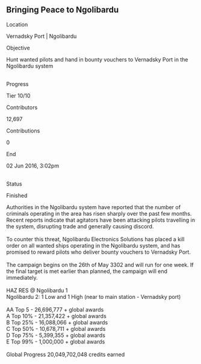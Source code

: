 ## Bringing Peace to Ngolibardu

Location

Vernadsky Port \| Ngolibardu

Objective

Hunt wanted pilots and hand in bounty vouchers to Vernadsky Port in the
Ngolibardu system

\
Progress

Tier 10/10

Contributors

12,697

Contributions

0

End

02 Jun 2016, 3:02pm

\
Status

Finished

Authorities in the Ngolibardu system have reported that the number of
criminals operating in the area has risen sharply over the past few
months. Recent reports indicate that agitators have been attacking
pilots travelling in the system, disrupting trade and generally causing
discord.\
\
To counter this threat, Ngolibardu Electronics Solutions has placed a
kill order on all wanted ships operating in the Ngolibardu system, and
has promised to reward pilots who deliver bounty vouchers to Vernadsky
Port.\
\
The campaign begins on the 26th of May 3302 and will run for one week.
If the final target is met earlier than planned, the campaign will end
immediately.\
\
HAZ RES @ Ngolibardu 1\
Ngolibardu 2: 1 Low and 1 High (near to main station - Vernadsky port)\
\
AA Top 5 - 26,696,777 + global awards\
A Top 10% - 21,357,422 + global awards\
B Top 25% - 16,088,066 + global awards\
C Top 50% - 10,678,711 + global awards\
D Top 75% - 5,399,355 + global awards\
E Top 99% - 1,000,000 + global awards\
\
Global Progress 20,049,702,048 credits earned
